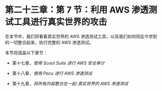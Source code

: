 # 第二十三章：第 7 节：利用 AWS 渗透测试工具进行真实世界的攻击

在本节中，我们将看看真实世界的 AWS 渗透测试工具，以及我们如何将迄今学到的一切整合起来，执行完整的 AWS 渗透测试。

本节将涵盖以下章节：

+   第十七章，*使用 Scout Suite 进行 AWS 安全审计*

+   第十八章，*使用 Pacu 进行 AWS 渗透测试*

+   第十九章，*将所有内容整合在一起-真实世界的 AWS 渗透测试*
